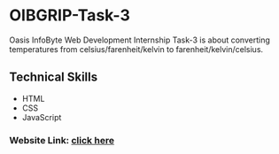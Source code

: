 # OIBGRIP-Task-3
Oasis InfoByte Web Development Internship Task-3 is about converting temperatures from celsius/farenheit/kelvin to farenheit/kelvin/celsius.
## Technical Skills
- HTML
- CSS
- JavaScript
### Website Link: [click here](https://tejaswini-rudra.github.io/OIBSIP_Task-3/)
